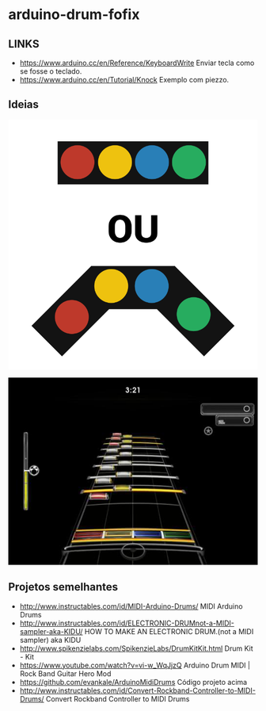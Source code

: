 # arduino-drum-fofix

## LINKS

* <https://www.arduino.cc/en/Reference/KeyboardWrite> Enviar tecla como se fosse
    o teclado.
* <https://www.arduino.cc/en/Tutorial/Knock> Exemplo com piezzo.

## Ideias

![PAD](img/drumpad.png)

![Examplo FoFiX Drum](img/fofix-drum-screenshot.jpg)

## Projetos semelhantes

* <http://www.instructables.com/id/MIDI-Arduino-Drums/> MIDI Arduino Drums
* <http://www.instructables.com/id/ELECTRONIC-DRUMnot-a-MIDI-sampler-aka-KIDU/>
    HOW TO MAKE AN ELECTRONIC DRUM.(not a MIDI sampler) aka KIDU
* <http://www.spikenzielabs.com/SpikenzieLabs/DrumKitKit.html> Drum Kit - Kit
* <https://www.youtube.com/watch?v=vi-w_WqJjzQ> Arduino Drum MIDI | Rock Band Guitar Hero Mod
* <https://github.com/evankale/ArduinoMidiDrums> Código projeto acima
* <http://www.instructables.com/id/Convert-Rockband-Controller-to-MIDI-Drums/> Convert Rockband Controller to MIDI Drums
